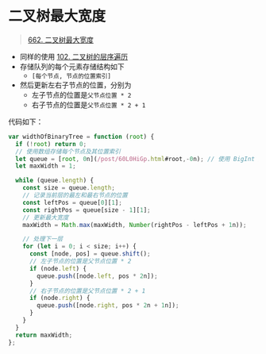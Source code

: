 
# 二叉树最大宽度


> [662. 二叉树最大宽度](https://leetcode.cn/problems/maximum-width-of-binary-tree/)


- 同样的使用 [102. 二叉树的层序遍历](/post/ZwC7vxrt.html)
- 存储队列的每个元素存储结构如下
	- `[每个节点, 节点的位置索引]`
- 然后更新左右子节点的位置，分别为
	- 左子节点的位置是`父节点位置 * 2`
	- 右子节点的位置是`父节点位置 * 2 + 1`

代码如下：


```javascript hl:3,4,10,11,18,22
var widthOfBinaryTree = function (root) {
  if (!root) return 0;
  // 使用数组存储每个节点及其位置索引
  let queue = [root, 0n](/post/60L0HiGp.html#root,-0n); // 使用 BigInt 避免大数溢出
  let maxWidth = 1;

  while (queue.length) {
    const size = queue.length;
    // 记录当前层的最左和最右节点的位置
    const leftPos = queue[0][1];
    const rightPos = queue[size - 1][1];
    // 更新最大宽度
    maxWidth = Math.max(maxWidth, Number(rightPos - leftPos + 1n));

    // 处理下一层
    for (let i = 0; i < size; i++) {
      const [node, pos] = queue.shift();
      // 左子节点的位置是父节点位置 * 2
      if (node.left) {
        queue.push([node.left, pos * 2n]);
      }
      // 右子节点的位置是父节点位置 * 2 + 1
      if (node.right) {
        queue.push([node.right, pos * 2n + 1n]);
      }
    }
  }
  return maxWidth;
};
```
